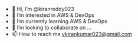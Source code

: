 - 👋 Hi, I’m @kiranreddy023
- 👀 I’m interested in AWS & DevOps
- 🌱 I’m currently learning AWS & DevOps
- 💞️ I’m looking to collaborate on ...
- 📫 How to reach me vkirankumar023@gmail.com

<!---
kiranreddy023/kiranreddy023 is a ✨ special ✨ repository because its `README.md` (this file) appears on your GitHub profile.
You can click the Preview link to take a look at your changes.
--->
